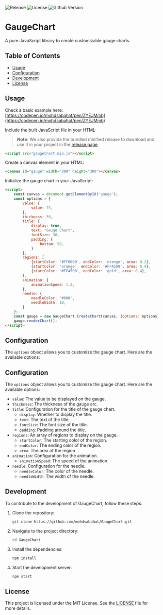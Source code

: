 ![Release](https://github.com/mohdsabahat/GaugeChart/actions/workflows/release.yml/badge.svg)
![License](https://img.shields.io/badge/license-MIT-blue)
![Github Version](https://img.shields.io/github/v/release/mohdsabahat/prayer-times)

# GaugeChart

A pure JavaScript library to create customizable gauge charts.

## Table of Contents

- [Usage](#usage)
- [Configuration](#configuration)
- [Development](#development)
- [License](#license)

## Usage

Check a basic example here: [https://codepen.io/mohdsabahat/pen/ZYEJMmb](https://codepen.io/mohdsabahat/pen/ZYEJMmb)


Include the built JavaScript file in your HTML:

> **Note:** We also provide the bundled minified release to download and use it in your project in the [release page](https://github.com/mohdsabahat/GaugeChart/releases).

```html
<script src="gaugeChart.min.js"></script>
```

Create a canvas element in your HTML:
```html
<canvas id="gauge" width="300" height="300"></canvas>
```

Initialize the gauge chart in your JavaScript:
```html
<script>
    const canvas = document.getElementById('gauge');
    const options = {
        value: {
            value: 75,
        },
        thickness: 50,
        title: {
            display: true,
            text: 'Gauge Chart',
            fontSize: 30,
            padding: {
                bottom: 50,
            }
        },
        regions: [
            {startColor: '#FF0000', endColor: 'orange', area: 0.2},
            {startColor: 'orange', endColor: '#FFA500', area: 0.4},
            {startColor: '#FFA500', endColor: 'gold', area: 0.4},
        ],
        animation: {
            animationSpeed: 1.2,
        },
        needle: {
            needleColor: '#000',
            needleWidth: 10,
        }
    };
    const gauge = new GaugeChart.CreateChart(canvas, {options: options});
    gauge.renderChart();
</script>
```

## Configuration

The `options` object allows you to customize the gauge chart. Here are the available options:

## Configuration

The `options` object allows you to customize the gauge chart. Here are the available options:

- `value`: The value to be displayed on the gauge.
- `thickness`: The thickness of the gauge arc.
- `title`: Configuration for the title of the gauge chart.
  - `display`: Whether to display the title.
  - `text`: The text of the title.
  - `fontSize`: The font size of the title.
  - `padding`: Padding around the title.
- `regions`: An array of regions to display on the gauge.
  - `startColor`: The starting color of the region.
  - `endColor`: The ending color of the region.
  - `area`: The area of the region.
- `animation`: Configuration for the animation.
  - `animationSpeed`: The speed of the animation.
- `needle`: Configuration for the needle.
  - `needleColor`: The color of the needle.
  - `needleWidth`: The width of the needle.

## Development

To contribute to the development of GaugeChart, follow these steps:

1. Clone the repository:
    ```sh
    git clone https://github.com/mohdsabahat/GaugeChart.git
    ```
2. Navigate to the project directory:
    ```sh
    cd GaugeChart
    ```
3. Install the dependencies:
    ```sh
    npm install
    ```
4. Start the development server:
    ```sh
    npm start
    ```

## License

This project is licensed under the MIT License. See the [LICENSE](LICENSE) file for more details.